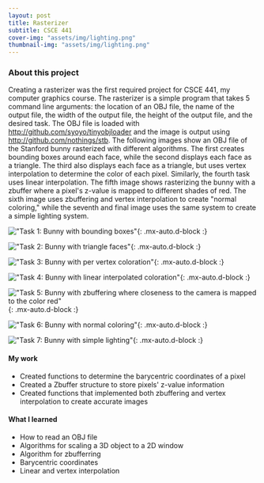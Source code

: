 ```yaml
---
layout: post
title: Rasterizer
subtitle: CSCE 441
cover-img: "assets/img/lighting.png"
thumbnail-img: "assets/img/lighting.png"
---
```



### About this project
Creating a rasterizer was the first required project for CSCE 441, my computer graphics course. The rasterizer is a simple program that takes 5 command line arguments: the location of an OBJ file, the name of the output file, the width of the output file, the height of the output file, and the desired task. The OBJ file is loaded with http://github.com/syoyo/tinyobjloader and 
the image is output using http://github.com/nothings/stb. The following images show an OBJ file of the Stanford bunny rasterized 
with different algorithms. The first creates bounding boxes around each face, while the second displays each face as a triangle. The third also displays each face as a triangle, but uses vertex interpolation to determine the color of each pixel. Similarly, the fourth task uses linear interpolation. The fifth image shows rasterizing the bunny with a zbuffer where a pixel's z-value is mapped to different shades of red. The sixth image uses zbuffering and vertex interpolation to create "normal coloring," while the seventh and final image uses the same system to create a simple lighting system.

!["Task 1: Bunny with bounding boxes"]("/assets/img/bounding_boxes.png"){: .mx-auto.d-block :}

!["Task 2: Bunny with triangle faces"]("/assets/img/triangles.png"){: .mx-auto.d-block :}

!["Task 3: Bunny with per vertex coloration"]("/assets/img/per_vertex.png"){: .mx-auto.d-block :}

!["Task 4: Bunny with linear interpolated coloration"]("/assets/img/linear.png"){: .mx-auto.d-block :}

!["Task 5: Bunny with zbuffering where closeness to the camera is mapped to the color red"]("/assets/img/zbuffering.png"){: .mx-auto.d-block :}

!["Task 6: Bunny with normal coloring"]("/assets/img/normal.png"){: .mx-auto.d-block :}

!["Task 7: Bunny with simple lighting"]("/assets/img/lighting.png"){: .mx-auto.d-block :}

#### My work

* Created functions to determine the barycentric coordinates of a pixel
* Created a Zbuffer structure to store pixels' z-value information
* Created functions that implemented both zbuffering and vertex interpolation to create accurate images

#### What I learned

* How to read an OBJ file
* Algorithms for scaling a 3D object to a 2D window
* Algorithm for zbufferring
* Barycentric coordinates
* Linear and vertex interpolation